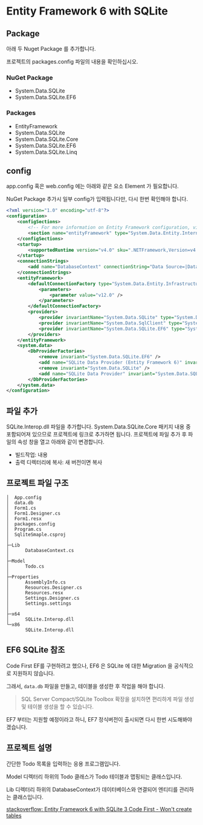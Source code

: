 Entity Framework 6 with SQLite
==============================

## Package

아래 두 Nuget Package 를 추가합니다.

프로젝트의 packages.config 파일의 내용을 확인하십시오.

### NuGet Package
* System.Data.SQLite
* System.Data.SQLite.EF6

### Packages
* EntityFramework
* System.Data.SQLite
* System.Data.SQLite.Core
* System.Data.SQLite.EF6
* System.Data.SQLite.Linq

## config

app.config 혹은 web.config 에는 아래와 같은 요소 Element 가 필요합니다.

NuGet Package 추가시 일부 config가 입력됩니다만, 다시 한번 확인해야 합니다.

```xml
<?xml version="1.0" encoding="utf-8"?>
<configuration>
    <configSections>
        <!-- For more information on Entity Framework configuration, visit http://go.microsoft.com/fwlink/?LinkID=237468 -->
        <section name="entityFramework" type="System.Data.Entity.Internal.ConfigFile.EntityFrameworkSection, EntityFramework, Version=6.0.0.0, Culture=neutral, PublicKeyToken=b77a5c561934e089" requirePermission="false" />
    </configSections>
    <startup>
        <supportedRuntime version="v4.0" sku=".NETFramework,Version=v4.6.1" />
    </startup>
    <connectionStrings>
        <add name="DatabaseContext" connectionString="Data Source=|DataDirectory|data.db" providerName="System.Data.SQLite.EF6" />
    </connectionStrings>
    <entityFramework>
        <defaultConnectionFactory type="System.Data.Entity.Infrastructure.LocalDbConnectionFactory, EntityFramework">
            <parameters>
                <parameter value="v12.0" />
            </parameters>
        </defaultConnectionFactory>
        <providers>
            <provider invariantName="System.Data.SQLite" type="System.Data.SQLite.EF6.SQLiteProviderServices, System.Data.SQLite.EF6, Version=1.0.99.0, Culture=neutral, PublicKeyToken=db937bc2d44ff139"/>
            <provider invariantName="System.Data.SqlClient" type="System.Data.Entity.SqlServer.SqlProviderServices, EntityFramework.SqlServer" />
            <provider invariantName="System.Data.SQLite.EF6" type="System.Data.SQLite.EF6.SQLiteProviderServices, System.Data.SQLite.EF6" />
        </providers>
    </entityFramework>
    <system.data>
        <DbProviderFactories>
            <remove invariant="System.Data.SQLite.EF6" />
            <add name="SQLite Data Provider (Entity Framework 6)" invariant="System.Data.SQLite.EF6" description=".NET Framework Data Provider for SQLite (Entity Framework 6)" type="System.Data.SQLite.EF6.SQLiteProviderFactory, System.Data.SQLite.EF6" />
            <remove invariant="System.Data.SQLite" />
            <add name="SQLite Data Provider" invariant="System.Data.SQLite" description=".NET Framework Data Provider for SQLite" type="System.Data.SQLite.SQLiteFactory, System.Data.SQLite" />
        </DbProviderFactories>
    </system.data>
</configuration>
```

## 파일 추가

SQLite.Interop.dll 파일을 추가합니다. System.Data.SQLite.Core 패키지 내용 중 포함되어져 있으므로 프로젝트에 링크로 추가하면 됩니다.
프로젝트에 파일 추가 후 파일의 속성 창을 열고 아래와 같이 변경합니다.

* 빌드작업: 내용
* 출력 디렉터리에 복사: 새 버전이면 복사

## 프로젝트 파일 구조
```plaintext
│  App.config
│  data.db
│  Form1.cs
│  Form1.Designer.cs
│  Form1.resx
│  packages.config
│  Program.cs
│  SqliteSmaple.csproj
│
├─Lib
│      DatabaseContext.cs
│
├─Model
│      Todo.cs
│
├─Properties
│      AssemblyInfo.cs
│      Resources.Designer.cs
│      Resources.resx
│      Settings.Designer.cs
│      Settings.settings
│
├─x64
│      SQLite.Interop.dll
└─x86
       SQLite.Interop.dll
```

## EF6 SQLite 참조
Code First EF를 구현하려고 했으나, EF6 은 SQLite 에 대한 Migration 을 공식적으로 지원하지 않습니다.

그래서, `data.db` 파일을 만들고, 테이블을 생성한 후 작업을 해야 합니다.

> SQL Server Compact/SQLite Toolbox 확장을 설치하면 편리하게 파일 생성 및 테이블 생성을 할 수 있습니다.

EF7 부터는 지원할 예정이라고 하니, EF7 정식버전이 출시되면 다시 한번 시도해봐야겠습니다.

## 프로젝트 설명

간단한 Todo 목록을 입력하는 응용 프로그램입니다.

Model 디렉터리 하위의 Todo 클래스가 Todo 테이블과 맵핑되는 클래스입니다.

Lib 디렉터리 하위의 DatabaseContext가 데이터베이스와 연결되어 엔티티를 관리하는 클래스입니다.



[stackoverflow: Entity Framework 6 with SQLite 3 Code First - Won't create tables](http://stackoverflow.com/questions/22174212/entity-framework-6-with-sqlite-3-code-first-wont-create-tables)

